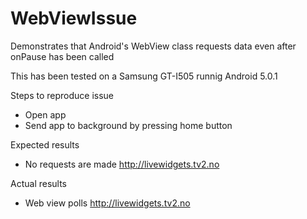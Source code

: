 # WebViewIssue
Demonstrates that Android's WebView class requests data even after onPause has been called

This has been tested on a Samsung GT-I505 runnig Android 5.0.1

Steps to reproduce issue

* Open app
* Send app to background by pressing home button

Expected results

* No requests are made http://livewidgets.tv2.no

Actual results

* Web view polls http://livewidgets.tv2.no
